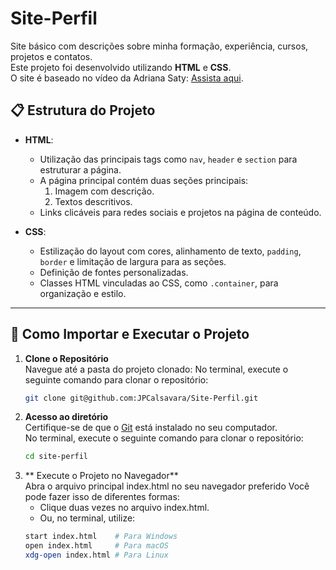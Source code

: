 # Site-Perfil  

Site básico com descrições sobre minha formação, experiência, cursos, projetos e contatos.  
Este projeto foi desenvolvido utilizando **HTML** e **CSS**.  
O site é baseado no vídeo da Adriana Saty: [Assista aqui](https://www.youtube.com/watch?v=n_Etdr7Dbjs).  

## 📋 Estrutura do Projeto  

- **HTML**:  
  - Utilização das principais tags como `nav`, `header` e `section` para estruturar a página.  
  - A página principal contém duas seções principais:  
    1. Imagem com descrição.  
    2. Textos descritivos.  
  - Links clicáveis para redes sociais e projetos na página de conteúdo.  

- **CSS**:  
  - Estilização do layout com cores, alinhamento de texto, `padding`, `border` e limitação de largura para as seções.  
  - Definição de fontes personalizadas.  
  - Classes HTML vinculadas ao CSS, como `.container`, para organização e estilo.

---

## 🚀 Como Importar e Executar o Projeto  

1. **Clone o Repositório**  
   Navegue até a pasta do projeto clonado:
   No terminal, execute o seguinte comando para clonar o repositório:  
   ```bash
   git clone git@github.com:JPCalsavara/Site-Perfil.git
   
2. **Acesso ao diretório**  
   Certifique-se de que o [Git](https://git-scm.com/) está instalado no seu computador.  
   No terminal, execute o seguinte comando para clonar o repositório:  
   ```bash
   cd site-perfil

3. ** Execute o Projeto no Navegador**  
  Abra o arquivo principal index.html no seu navegador preferido
  Você pode fazer isso de diferentes formas:
    - Clique duas vezes no arquivo index.html.
    -  Ou, no terminal, utilize:
      ```bash
      start index.html    # Para Windows  
      open index.html     # Para macOS  
      xdg-open index.html # Para Linux  

   
